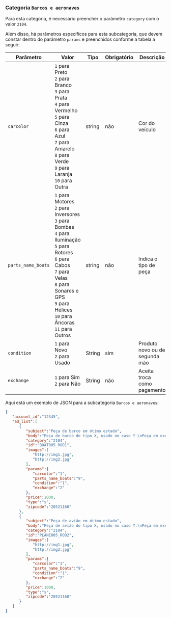 ### Categoria `Barcos e aeronaves`

Para esta categoria, é necessário preencher o parâmetro `category` com o valor `2104`.

Além disso, há parâmetros específicos para esta subcategoria, que devem constar dentro do parâmetro `params` e preenchidos conforme a tabela a seguir:

| Parâmetro | Valor | Tipo | Obrigatório | Descrição  |
|------------------|-----------------------------------------------------------------------------------------------------------------------------------------------------------------------------------------------------------------|--------|-------------|------------------------------------------------|
| `carcolor` | `1` para Preto<br>`2` para Branco<br>`3` para Prata<br>`4` para Vermelho<br>`5` para Cinza<br>`6` para Azul<br>`7` para Amarelo<br>`8` para Verde<br>`9` para Laranja<br>`10` para Outra | string | não | Cor do veículo |
| `parts_name_boats` | `1` para Motores<br>`2` para Inversores<br>`3` para Bombas<br>`4` para Iluminação<br>`5` para Rotores<br>`6` para Cabos<br>`7` para Velas<br>`8` para Sonares e GPS<br>`9` para Hélices<br>`10` para Âncoras<br>`11` para Outros | string | não | Indica o tipo de peça |
| `condition` | `1` para Novo<br>`2` para Usado | String | sim | Produto novo ou de segunda mão  |
| `exchange` | `1` para Sim<br>`2` para Não | String | não | Aceita troca como pagamento |

Aqui está um exemplo de JSON para a subcategoria `Barcos e aeronaves`:

```json
{  
   "account_id":"12345",
   "ad_list":[  
      {  
         "subject":"Peça de barco em ótimo estado",
         "body":"Peça de barco do tipo X, usado no caso Y.\nPeça em excelente estado, com características X, Y e Z.",
         "category":"2104",
         "id":"BOAT005_ROD1",
         "images":[  
            "http://img1.jpg",
            "http://img2.jpg"
         ],
         "params":{  
            "carcolor":"1",
            "parts_name_boats":"9",
            "condition":"1",
            "exchange":"2"
         },
         "price":1000,
         "type":"s",
         "zipcode":"20521160"
      },
      {  
         "subject":"Peça de avião em ótimo estado",
         "body":"Peça de avião do tipo X, usado no caso Y.\nPeça em excelente estado, com características X, Y e Z.",
         "category":"2104",
         "id":"PLANE005_ROD2",
         "images":[  
            "http://img1.jpg",
            "http://img2.jpg"
         ],
         "params":{  
            "carcolor":"1",
            "parts_name_boats":"9",
            "condition":"1",
            "exchange":"2"
         },
         "price":1000,
         "type":"s",
         "zipcode":"20521160"
      }
   ]
}
```
